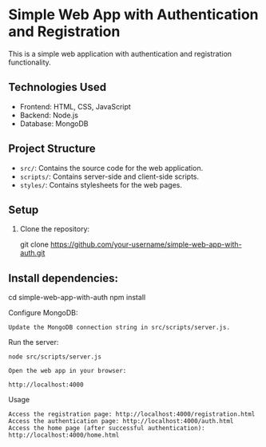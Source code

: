 # Simple Web App with Authentication and Registration

This is a simple web application with authentication and registration functionality.

## Technologies Used

- Frontend: HTML, CSS, JavaScript
- Backend: Node.js
- Database: MongoDB

## Project Structure

  - `src/`: Contains the source code for the web application.
  - `scripts/`: Contains server-side and client-side scripts.
  - `styles/`: Contains stylesheets for the web pages.

## Setup

1. Clone the repository:

   git clone https://github.com/your-username/simple-web-app-with-auth.git

## Install dependencies:

cd simple-web-app-with-auth
npm install

Configure MongoDB:

    Update the MongoDB connection string in src/scripts/server.js.

Run the server:

    node src/scripts/server.js

    Open the web app in your browser:

    http://localhost:4000

Usage

    Access the registration page: http://localhost:4000/registration.html
    Access the authentication page: http://localhost:4000/auth.html
    Access the home page (after successful authentication): http://localhost:4000/home.html